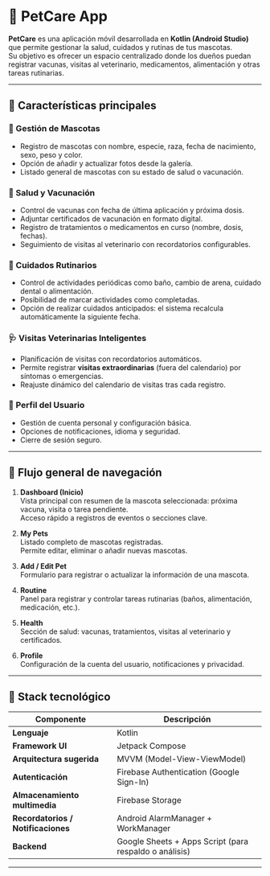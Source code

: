 # 🐾 PetCare App

**PetCare** es una aplicación móvil desarrollada en **Kotlin (Android Studio)** que permite gestionar la salud, cuidados y rutinas de tus mascotas.  
Su objetivo es ofrecer un espacio centralizado donde los dueños puedan registrar vacunas, visitas al veterinario, medicamentos, alimentación y otras tareas rutinarias.

---

## 🚀 Características principales

### 🐶 Gestión de Mascotas
- Registro de mascotas con nombre, especie, raza, fecha de nacimiento, sexo, peso y color.
- Opción de añadir y actualizar fotos desde la galería.
- Listado general de mascotas con su estado de salud o vacunación.

### 💉 Salud y Vacunación
- Control de vacunas con fecha de última aplicación y próxima dosis.
- Adjuntar certificados de vacunación en formato digital.
- Registro de tratamientos o medicamentos en curso (nombre, dosis, fechas).
- Seguimiento de visitas al veterinario con recordatorios configurables.

### 🛁 Cuidados Rutinarios
- Control de actividades periódicas como baño, cambio de arena, cuidado dental o alimentación.
- Posibilidad de marcar actividades como completadas.
- Opción de realizar cuidados anticipados: el sistema recalcula automáticamente la siguiente fecha.

### 🩺 Visitas Veterinarias Inteligentes
- Planificación de visitas con recordatorios automáticos.
- Permite registrar **visitas extraordinarias** (fuera del calendario) por síntomas o emergencias.
- Reajuste dinámico del calendario de visitas tras cada registro.

### 👤 Perfil del Usuario
- Gestión de cuenta personal y configuración básica.
- Opciones de notificaciones, idioma y seguridad.
- Cierre de sesión seguro.

---

## 🧭 Flujo general de navegación

1. **Dashboard (Inicio)**  
   Vista principal con resumen de la mascota seleccionada: próxima vacuna, visita o tarea pendiente.  
   Acceso rápido a registros de eventos o secciones clave.

2. **My Pets**  
   Listado completo de mascotas registradas.  
   Permite editar, eliminar o añadir nuevas mascotas.

3. **Add / Edit Pet**  
   Formulario para registrar o actualizar la información de una mascota.

4. **Routine**  
   Panel para registrar y controlar tareas rutinarias (baños, alimentación, medicación, etc.).

5. **Health**  
   Sección de salud: vacunas, tratamientos, visitas al veterinario y certificados.

6. **Profile**  
   Configuración de la cuenta del usuario, notificaciones y privacidad.

---

## 🧱 Stack tecnológico

| Componente | Descripción |
|-------------|--------------|
| **Lenguaje** | Kotlin |
| **Framework UI** | Jetpack Compose |
| **Arquitectura sugerida** | MVVM (Model-View-ViewModel) |
| **Autenticación** | Firebase Authentication (Google Sign-In) |
| **Almacenamiento multimedia** | Firebase Storage |
| **Recordatorios / Notificaciones** | Android AlarmManager + WorkManager |
| **Backend** | Google Sheets + Apps Script (para respaldo o análisis) |

---